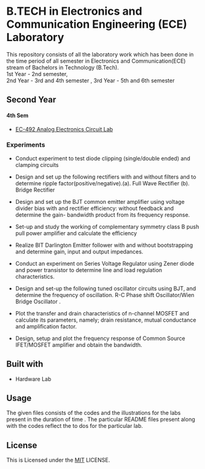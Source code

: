 
# B.TECH in Electronics and Communication Engineering (ECE) Laboratory

This repository consists of all the laboratory work which has been done in the time period of all semester in Electronics and Communication(ECE) stream of Bachelors in Technology (B.Tech).  
1st Year - 2nd semester,  
2nd Year - 3rd and 4th semester ,
3rd Year - 5th and 6th semester


## Second Year

#### 4th Sem
- [EC-492 Analog Electronics Circuit Lab](https://github.com/MeheliR/Btech-ECE-labs/tree/main/4TH%20SEMESTER/ANALOG%20ELECTRONICS%20CIRCUIT%20LAB)
### Experiments

- Conduct experiment to test diode clipping (single/double ended) and clamping circuits 

- Design and set up the following rectifiers with and without filters and to determine ripple factor(positive/negative).(a). Full Wave Rectifier (b). Bridge Rectifier 

- Design and set up the BJT common emitter amplifier using voltage divider bias with and rectifier efficiency: without feedback and determine the gain- bandwidth product from its frequency response.

- Set-up and study the working of complementary symmetry class B push pull power amplifier and calculate the efficiency

- Realize BIT Darlington Emitter follower with and without bootstrapping and determine gain, input and output impedances.

- Conduct an experiment on Series Voltage Regulator using Zener diode and power transistor to determine line and load regulation characteristics.

- Design and set-up the following tuned oscillator circuits using BJT, and determine the frequency of oscillation. R-C Phase shift Oscillator/Wien Bridge Oscillator .

- Plot the transfer and drain characteristics of n-channel MOSFET and calculate its parameters, namely; drain resistance, mutual conductance and amplification factor.

- Design, setup and plot the frequency response of Common Source IFET/MOSFET amplifier and obtain the bandwidth.
## Built with

- Hardware Lab



## Usage

The given files consists of the codes and the illustrations for the labs present in the duration of time . The particular README files present along with the codes reflect the to dos for the particular lab.  


## License

This is Licensed under the [MIT](https://github.com/MeheliR/Btech-ECE-labs/blob/main/LICENSE) LICENSE.

